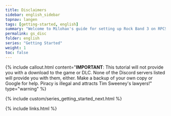```yaml
---
title: Disclaimers
sidebar: english_sidebar
topnav: langen
tags: [getting-started, english]
summary: "Welcome to Milohax's guide for setting up Rock Band 3 on RPCS3."
permalink: gs_disc
folder: english
series: "Getting Started"
weight: 1
toc: false
---
```


{% include callout.html content="**IMPORTANT**: This tutorial will not provide you with a download to the game or DLC. None of the Discord servers listed will provide you with them, either. Make a backup of your own copy or Google for help. Piracy is illegal and attracts Tim Sweeney's lawyers!" type="warning" %}

{% include custom/series_getting_started_next.html %}

{% include links.html %}